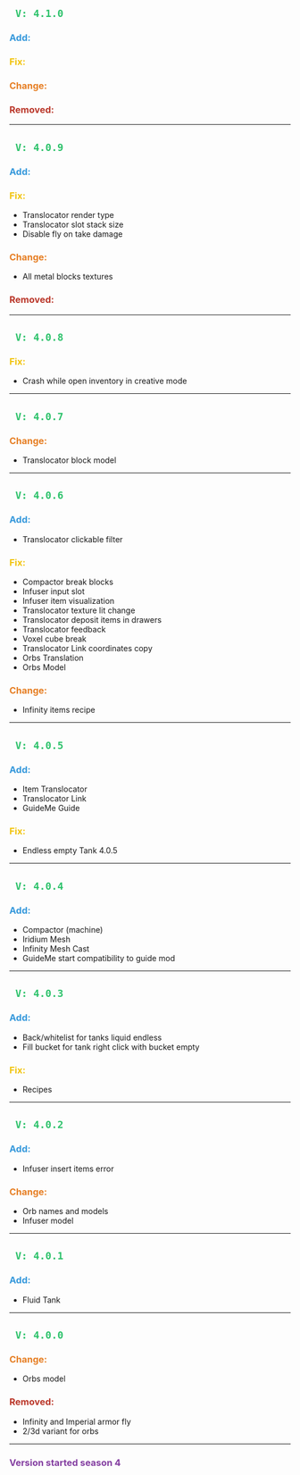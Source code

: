 ## <span style="color:#2DC26B;">` V: 4.1.0`</span>
### <span style="color:#3598DB;"> **Add**:</span>
### <span style="color:#F1C40F;"> **Fix**:</span>
### <span style="color:#E67E23;"> **Change**:</span>
### <span style="color:#BA372A;"> **Removed**:</span>

---

## <span style="color:#2DC26B;">` V: 4.0.9`</span>
### <span style="color:#3598DB;"> **Add**:</span>
### <span style="color:#F1C40F;"> **Fix**:</span>
- Translocator render type
- Translocator slot stack size
- Disable fly on take damage
### <span style="color:#E67E23;"> **Change**:</span>
- All metal blocks textures
### <span style="color:#BA372A;"> **Removed**:</span>

---

## <span style="color:#2DC26B;">` V: 4.0.8`</span>
### <span style="color:#F1C40F;"> **Fix**:</span>
- Crash while open inventory in creative mode

---

## <span style="color:#2DC26B;">` V: 4.0.7`</span>
### <span style="color:#E67E23;"> **Change**:</span>
- Translocator block model

---

## <span style="color:#2DC26B;">` V: 4.0.6`</span>

### <span style="color:#3598DB;"> **Add**:</span>
- Translocator clickable filter

### <span style="color:#F1C40F;"> **Fix**:</span>
- Compactor break blocks
- Infuser input slot
- Infuser item visualization
- Translocator texture lit change
- Translocator deposit items in drawers
- Translocator feedback
- Voxel cube break
- Translocator Link coordinates copy
- Orbs Translation
- Orbs Model

### <span style="color:#E67E23;"> **Change**:</span>
- Infinity items recipe

---

## <span style="color:#2DC26B;">` V: 4.0.5`</span>

### <span style="color:#3598DB;"> **Add**:</span>
- Item Translocator
- Translocator Link
- GuideMe Guide

### <span style="color:#F1C40F;"> **Fix**:</span>
- Endless empty Tank 4.0.5

---

## <span style="color:#2DC26B;">` V: 4.0.4`</span>

### <span style="color:#3598DB;"> **Add**:</span>
- Compactor (machine) 
- Iridium Mesh
- Infinity Mesh Cast
- GuideMe start compatibility to guide mod

---

## <span style="color:#2DC26B;">` V: 4.0.3`</span>

### <span style="color:#3598DB;"> **Add**:</span>
- Back/whitelist for tanks liquid endless
- Fill bucket for tank right click with bucket empty
### <span style="color:#F1C40F;"> **Fix**:</span>
- Recipes

---

## <span style="color:#2DC26B;">` V: 4.0.2`</span>

### <span style="color:#3598DB;"> **Add**:</span>
- Infuser insert items error
### <span style="color:#E67E23;"> **Change**:</span>
- Orb names and models
- Infuser model

---

## <span style="color:#2DC26B;">` V: 4.0.1`</span>

### <span style="color:#3598DB;"> **Add**:</span>
- Fluid Tank

---
## <span style="color:#2DC26B;">` V: 4.0.0`</span>
### <span style="color:#E67E23;"> **Change**:</span>
- Orbs model
### <span style="color:#BA372A;"> **Removed**:</span>
- Infinity and Imperial armor fly
- 2/3d variant for orbs

---

### <span style="color:#843FA1;"> **Version started season 4**</span>
